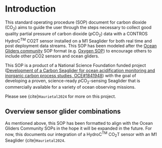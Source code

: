 # Introduction

This standard operating procedure (SOP) document for carbon dioxide (CO<sub>2</sub>) aims to guide the user through the steps necessary to collect good quality partial pressure of carbon dioxide (*p*CO<sub>2</sub>) data with a CONTROS HydroC<sup>TM</sup> CO2T sensor installed on a M1 Seaglider for both real time and post deployment data streams. This SOP has been modeled after the [Ocean Gliders community](https://github.com/OceanGlidersCommunity) SOP format (e.g. [Oxygen SOP](https://oceangliderscommunity.github.io/Oxygen_SOP/README.html)) to encourage others to include other pCO2 sensors and ocean gliders.

This SOP is a product of a National Science Foundation funded project ([Development of a Carbon Seaglider for ocean acidification monitoring and inorganic carbon process studies, OCE#1841948](https://www.nsf.gov/awardsearch/showAward?AWD_ID=1841948&HistoricalAwards=false)) with the goal of developing a proven, science-ready *p*CO<sub>2</sub>-sensing Seaglider that is commercially available for a variety of ocean observing missions.

Please see {cite}`Haurietal2024` for more on this project.


## Overview sensor glider combinations

As mentioned above, this SOP has been formatted to align with the Ocean Gliders Community SOPs in the hope it will be expanded in the future. For now, this documents our integration of a HydroC<sup>TM</sup> CO<sub>2</sub>T sensor with an M1 Seaglider {cite}`Haurietal2024`.